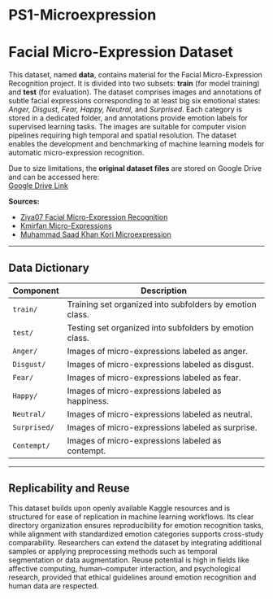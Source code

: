 # PS1-Microexpression
# Facial Micro-Expression Dataset

This dataset, named **data**, contains material for the Facial Micro-Expression Recognition project. It is divided into two subsets: **train** (for model training) and **test** (for evaluation). The dataset comprises images and annotations of subtle facial expressions corresponding to at least big six emotional states: *Anger, Disgust, Fear, Happy, Neutral,* and *Surprised*. Each category is stored in a dedicated folder, and annotations provide emotion labels for supervised learning tasks. The images are suitable for computer vision pipelines requiring high temporal and spatial resolution. The dataset enables the development and benchmarking of machine learning models for automatic micro-expression recognition.  

Due to size limitations, the **original dataset files** are stored on Google Drive and can be accessed here:  
[Google Drive Link](https://drive.google.com/drive/folders/1G6J9fBjIkc0Fs30SHYVkeK1lKWp9fc8Z?usp=sharing)  

**Sources:**  
- [Ziya07 Facial Micro-Expression Recognition](https://www.kaggle.com/datasets/ziya07/facial-micro-expression-recognition)  
- [Kmirfan Micro-Expressions](https://www.kaggle.com/datasets/kmirfan/micro-expressions/data)  
- [Muhammad Saad Khan Kori Microexpression](https://www.kaggle.com/datasets/muhammadsaadkhankori/microexpression)  

---

## Data Dictionary

| Component   | Description                                                                 |
|-------------|-----------------------------------------------------------------------------|
| `train/`    | Training set organized into subfolders by emotion class.                    |
| `test/`     | Testing set organized into subfolders by emotion class.                     |
| `Anger/`    | Images of micro-expressions labeled as anger.                               |
| `Disgust/`  | Images of micro-expressions labeled as disgust.                             |
| `Fear/`     | Images of micro-expressions labeled as fear.                                |
| `Happy/`    | Images of micro-expressions labeled as happiness.                           |
| `Neutral/`  | Images of micro-expressions labeled as neutral.                             |
| `Surprised/`| Images of micro-expressions labeled as surprise.                            |
| `Contempt/` | Images of micro-expressions labeled as contempt.                            |
---

## Replicability and Reuse

This dataset builds upon openly available Kaggle resources and is structured for ease of replication in machine learning workflows. Its clear directory organization ensures reproducibility for emotion recognition tasks, while alignment with standardized emotion categories supports cross-study comparability. Researchers can extend the dataset by integrating additional samples or applying preprocessing methods such as temporal segmentation or data augmentation. Reuse potential is high in fields like affective computing, human–computer interaction, and psychological research, provided that ethical guidelines around emotion recognition and human data are respected. 

